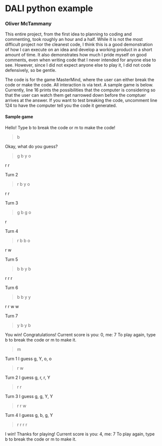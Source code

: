 # DALI python example
### Oliver McTammany

This entire project, from the first idea to planning to coding and commenting, took roughly an hour and a half. While it is not the most difficult project nor the cleanest code, I think this is a good demonstration of how I can execute on an idea and develop a working product in a short amount of time. It also demonstrates how much I pride myself on good comments, even when writing code that I never intended for anyone else to see. However, since I did not expect anyone else to play it, I did not code defensively, so be gentle.

The code is for the game MasterMind, where the user can either break the code or make the code. All interaction is via text. A sample game is below. Currently, line 16 prints the possibilities that the computer is considering so that the user can watch them get narrowed down before the comptuer arrives at the answer. If you want to test breaking the code, uncomment line 124 to have the computer tell you the code it generated.

#### Sample game
Hello! Type b to break the code or m to make the code!
> b


Okay, what do you guess?
> g b y o

r r 

Turn 2
> r b y o

r r 

Turn 3
> g b g o

r 

Turn 4
> r b b o

r w 

Turn 5
> b b y b

r r r 

Turn 6
> b b y y

r r w w 

Turn 7
> y b y b

You win! Congratulations!   Current score is you: 0, me: 7   To play again, type b to break the code or m to make it.
> m


Turn 1
I guess g, Y, o, o
> r w


Turn 2
I guess g, r, r, Y
> r r


Turn 3
I guess g, g, Y, Y
> r r w


Turn 4
I guess g, b, g, Y
> r r r r

I win! Thanks for playing!
Current score is you: 4, me: 7
To play again, type b to break the code or m to make it.
